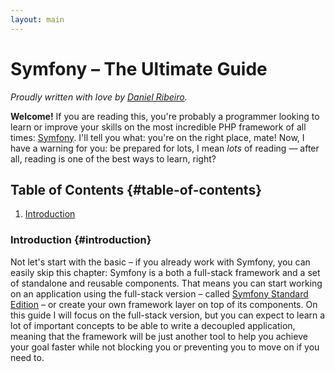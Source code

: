 ```yaml
---
layout: main
---
```

Symfony – The Ultimate Guide
======================

*Proudly written with love by [Daniel Ribeiro](https://github.com/drgomesp).*

**Welcome!** If you are reading this, you're probably a programmer looking to learn or improve your skills on the most 
incredible PHP framework of all times: [Symfony](http://symfony.com). I'll tell you what: you're on the right place, mate! 
Now, I have a warning for you: be prepared for lots, I mean *lots* of reading — after all, reading is one of the best 
ways to learn, right?

## Table of Contents {#table-of-contents}

1. [Introduction](#introduction)

### Introduction {#introduction}

Not let's start with the basic – if you already work with Symfony, you can easily skip this chapter: Symfony is a both 
a full-stack framework and a set of standalone and reusable components. That means you can start working on an application
using the full-stack version – called [Symfony Standard Edition](https://github.com/symfony/symfony-standard/) – or create 
your own framework layer on top of its components. On this guide I will focus on the full-stack version, but you can expect
to learn a lot of important concepts to be able to write a decoupled application, meaning that the framework will be just
another tool to help you achieve your goal faster while not blocking you or preventing you to move on if you need to.
